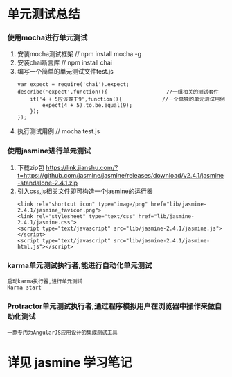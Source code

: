 # 单元测试总结

### 使用mocha进行单元测试
1.  安装mocha测试框架   // npm install mocha -g
2.  安装chai断言库      // npm install chai
3.  编写一个简单的单元测试文件test.js
	```
	var expect = require('chai').expect;
	describe('expect',function(){					//一组相关的测试套件
	    it('4 + 5应该等于9',function(){    			//一个单独的单元测试用例
	        expect(4 + 5).to.be.equal(9);
	    });
	});
	```
4.  执行测试用例 // mocha test.js	

### 使用jasmine进行单元测试
1.	下载zip包
	https://link.jianshu.com/?t=https://github.com/jasmine/jasmine/releases/download/v2.4.1/jasmine-standalone-2.4.1.zip
2.  引入css,js相关文件即可构造一个jasmine的运行器
	```
	<link rel="shortcut icon" type="image/png" href="lib/jasmine-2.4.1/jasmine_favicon.png">
	<link rel="stylesheet" type="text/css" href="lib/jasmine-2.4.1/jasmine.css">
	<script type="text/javascript" src="lib/jasmine-2.4.1/jasmine.js"></script>
	<script type="text/javascript" src="lib/jasmine-2.4.1/jasmine-html.js"></script>
	```


### karma单元测试执行者,能进行自动化单元测试
	启动karma执行器,进行单元测试
	Karma start

### Protractor单元测试执行者,通过程序模拟用户在浏览器中操作来做自动化测试
	一款专门为AngularJS应用设计的集成测试工具

# 详见 jasmine 学习笔记
